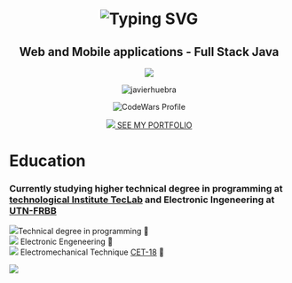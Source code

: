 <h1 align="center">
  <img src="https://readme-typing-svg.herokuapp.com?font=Fira+Code&size=25&pause=1000&color=2E5CF7&width=700&height=60&lines=Hi%2C+i'm+Javier+Huebra+-+Software+Developer" alt="Typing SVG" />
</h1>


<div align="center">
  <h2 align="center"> Web and Mobile applications - Full Stack Java</h2
    
![](https://github-readme-streak-stats.herokuapp.com/?user=JavierHuebra&theme=dark&hide_border=true)<br/>

</div>

<p align="center"> <img src="https://komarev.com/ghpvc/?username=javierhuebra&label=Profile%20views&color=153066&style=flat" alt="javierhuebra" /></p>

<p align="center">
  <a>
    <img src="https://www.codewars.com/users/javierhuebra/badges/large" alt="CodeWars Profile">
  </a>
</p>

<div align="center">
  
  <a href="https://javierhuebra.github.io/Portfolio/">
     <img src="https://i.ibb.co/60qNC1M/ASDASDA.png"/>
    SEE MY PORTFOLIO
  </a>
</div>

# Education
<div>

### Currently studying higher technical degree in programming at <a href="https://www.teclab.edu.ar">technological Institute TecLab</img></a> and Electronic Ingeneering at <a href="https://www.frbb.utn.edu.ar/frbb/index.php">UTN-FRBB</a>

![](https://us-central1-progress-markdown.cloudfunctions.net/progress/87)Technical degree in programming :hammer: 
<br>
![](https://us-central1-progress-markdown.cloudfunctions.net/progress/70) Electronic Engeneering :hammer:
<br>
![](https://us-central1-progress-markdown.cloudfunctions.net/progress/100) Electromechanical Technique <a href="https://cet18.edu.ar/">CET-18</a>  :hammer:
<br>

<img src="https://user-images.githubusercontent.com/123120185/257965076-a45fbf30-104f-4dea-b41f-4babd28f92d2.svg">



